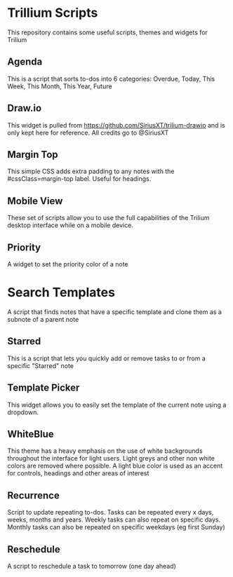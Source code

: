 # Trillium Scripts

This repository contains some useful scripts, themes and widgets for Trilium

## Agenda
This is a script that sorts to-dos into 6 categories: Overdue, Today, This Week, This Month, This Year, Future

## Draw.io
This widget is pulled from https://github.com/SiriusXT/trilium-drawio and is only kept here for reference. All credits go to @SiriusXT

## Margin Top
This simple CSS adds extra padding to any notes with the #cssClass=margin-top label. Useful for headings.

## Mobile View
These set of scripts allow you to use the full capabilities of the Trilium desktop interface while on a mobile device.

## Priority
A widget to set the priority color of a note

# Search Templates
A script that finds notes that have a specific template and clone them as a subnote of a parent note

## Starred
This is a script that lets you quickly add or remove tasks to or from a specific "Starred" note

## Template Picker
This widget allows you to easily set the template of the current note using a dropdown. 

## WhiteBlue
This theme has a heavy emphasis on the use of white backgrounds throughout the interface for light users. Light greys and other non white colors are removed where possible. A light blue color is used as an accent for controls, headings and other areas of interest

## Recurrence
Script to update repeating to-dos. Tasks can be repeated every x days, weeks, months and years. Weekly tasks can also repeat on specific days. Monthly tasks can also be repeated on specific weekdays (eg first Sunday)

## Reschedule
A script to reschedule a task to tomorrow (one day ahead)